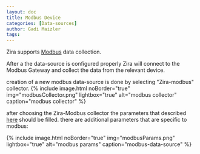 ```yaml
---
layout: doc
title: Modbus Device
categories: [Data-sources]
author: Gadi Maizler
tags: 
---
```

Zira supports [Modbus](https://en.wikipedia.org/wiki/Modbus) data collection. 

After a the data-source is configured properly Zira will connect to the Modbus Gateway and collect the data from the relevant device.

creation of a new modbus data-source is done by selecting "Zira-modbus" collector.
{% include image.html noBorder="true" img="modbusCollector.png" lightbox="true" alt="modbus collector" caption="modbus collector" %}

after choosing the Zira-Modbus collector the parameters that described [here](../introduction/#mandatory-configuration-parameters ) should be filled.
there are additional parameters that are specific to modbus:

{% include image.html noBorder="true" img="modbusParams.png" lightbox="true" alt="modbus params" caption="modbus-data-source" %}

